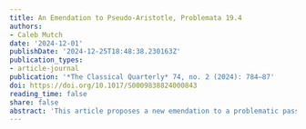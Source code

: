 ```yaml
---
title: An Emendation to Pseudo-Aristotle, Problemata 19.4
authors:
- Caleb Mutch
date: '2024-12-01'
publishDate: '2024-12-25T18:48:38.230163Z'
publication_types:
- article-journal
publication: '*The Classical Quarterly* 74, no. 2 (2024): 784–87'
doi: https://doi.org/10.1017/S0009838824000843
reading_time: false
share: false
abstract: 'This article proposes a new emendation to a problematic passage from the pseudo-Aristotelian _Problemata_, section XIX. It surveys prior editors’ strategies for emending the passage and explains why the new proposal is preferable. This emendation also is supported by the Latin manuscript tradition, as a concluding discussion of Bartholomew of Messina’s Latin translation reveals.'
---
```

